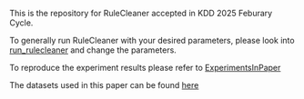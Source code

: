 This is the repository for RuleCleaner accepted in KDD 2025 Feburary Cycle. 

To generally run RuleCleaner with your desired parameters, please look into [run_rulecleaner](rulecleaner_src/run_rulecleaner.ipynb) and change the parameters.

To reproduce the experiment results please refer to [ExperimentsInPaper](ExperimentsInPaper/)

The datasets used in this paper can be found [here](https://zenodo.org/records/15589178)

